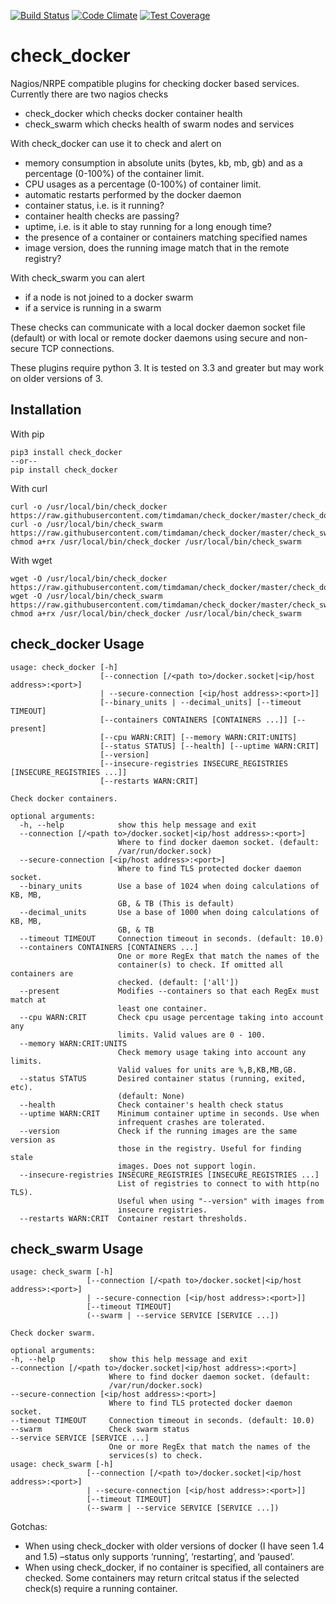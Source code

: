 [![Build Status](https://travis-ci.org/timdaman/check_docker.svg?branch=master)](https://travis-ci.org/timdaman/check_docker)
[![Code Climate](https://codeclimate.com/github/timdaman/check_docker/badges/gpa.svg)](https://codeclimate.com/github/timdaman/check_docker)
[![Test Coverage](https://codeclimate.com/github/timdaman/check_docker/badges/coverage.svg)](https://codeclimate.com/github/timdaman/check_docker/coverage)
# check_docker

Nagios/NRPE compatible plugins for checking docker based services. Currently there are two nagios checks

- check_docker which checks docker container health
- check_swarm which checks health of swarm nodes and services

With check_docker can use it to check and alert on

- memory consumption in absolute units (bytes, kb, mb, gb) and as a percentage (0-100%) of the container limit.
- CPU usages as a percentage (0-100%) of container limit.
- automatic restarts performed by the docker daemon
- container status, i.e. is it running?
- container health checks are passing?
- uptime, i.e. is it able to stay running for a long enough time?
- the presence of a container or containers matching specified names
- image version, does the running image match that in the remote registry?

With check_swarm you can alert

- if a node is not joined to a docker swarm
- if a service is running in a swarm

These checks can communicate with a local docker daemon socket file (default) or with local
or remote docker daemons using secure and non-secure TCP connections.

These plugins require python 3. It is tested on 3.3 and greater but may work on older
versions of 3.

## Installation

With pip

    pip3 install check_docker
    --or--
    pip install check_docker

With curl

    curl -o /usr/local/bin/check_docker https://raw.githubusercontent.com/timdaman/check_docker/master/check_docker
    curl -o /usr/local/bin/check_swarm https://raw.githubusercontent.com/timdaman/check_docker/master/check_swarm
    chmod a+rx /usr/local/bin/check_docker /usr/local/bin/check_swarm

With wget

    wget -O /usr/local/bin/check_docker https://raw.githubusercontent.com/timdaman/check_docker/master/check_docker
    wget -O /usr/local/bin/check_swarm https://raw.githubusercontent.com/timdaman/check_docker/master/check_swarm
    chmod a+rx /usr/local/bin/check_docker /usr/local/bin/check_swarm


## check_docker Usage

    usage: check_docker [-h]
                        [--connection [/<path to>/docker.socket|<ip/host address>:<port>]
                        | --secure-connection [<ip/host address>:<port>]]
                        [--binary_units | --decimal_units] [--timeout TIMEOUT]
                        [--containers CONTAINERS [CONTAINERS ...]] [--present]
                        [--cpu WARN:CRIT] [--memory WARN:CRIT:UNITS]
                        [--status STATUS] [--health] [--uptime WARN:CRIT]
                        [--version]
                        [--insecure-registries INSECURE_REGISTRIES [INSECURE_REGISTRIES ...]]
                        [--restarts WARN:CRIT]

    Check docker containers.

    optional arguments:
      -h, --help            show this help message and exit
      --connection [/<path to>/docker.socket|<ip/host address>:<port>]
                            Where to find docker daemon socket. (default:
                            /var/run/docker.sock)
      --secure-connection [<ip/host address>:<port>]
                            Where to find TLS protected docker daemon socket.
      --binary_units        Use a base of 1024 when doing calculations of KB, MB,
                            GB, & TB (This is default)
      --decimal_units       Use a base of 1000 when doing calculations of KB, MB,
                            GB, & TB
      --timeout TIMEOUT     Connection timeout in seconds. (default: 10.0)
      --containers CONTAINERS [CONTAINERS ...]
                            One or more RegEx that match the names of the
                            container(s) to check. If omitted all containers are
                            checked. (default: ['all'])
      --present             Modifies --containers so that each RegEx must match at
                            least one container.
      --cpu WARN:CRIT       Check cpu usage percentage taking into account any
                            limits. Valid values are 0 - 100.
      --memory WARN:CRIT:UNITS
                            Check memory usage taking into account any limits.
                            Valid values for units are %,B,KB,MB,GB.
      --status STATUS       Desired container status (running, exited, etc).
                            (default: None)
      --health              Check container's health check status
      --uptime WARN:CRIT    Minimum container uptime in seconds. Use when
                            infrequent crashes are tolerated.
      --version             Check if the running images are the same version as
                            those in the registry. Useful for finding stale
                            images. Does not support login.
      --insecure-registries INSECURE_REGISTRIES [INSECURE_REGISTRIES ...]
                            List of registries to connect to with http(no TLS).
                            Useful when using "--version" with images from
                            insecure registries.
      --restarts WARN:CRIT  Container restart thresholds.

## check_swarm Usage

    usage: check_swarm [-h]
                     [--connection [/<path to>/docker.socket|<ip/host address>:<port>]
                     | --secure-connection [<ip/host address>:<port>]]
                     [--timeout TIMEOUT]
                     (--swarm | --service SERVICE [SERVICE ...])
    
    Check docker swarm.
    
    optional arguments:
    -h, --help            show this help message and exit
    --connection [/<path to>/docker.socket|<ip/host address>:<port>]
                          Where to find docker daemon socket. (default:
                          /var/run/docker.sock)
    --secure-connection [<ip/host address>:<port>]
                          Where to find TLS protected docker daemon socket.
    --timeout TIMEOUT     Connection timeout in seconds. (default: 10.0)
    --swarm               Check swarm status
    --service SERVICE [SERVICE ...]
                          One or more RegEx that match the names of the
                          services(s) to check.
    usage: check_swarm [-h]
                     [--connection [/<path to>/docker.socket|<ip/host address>:<port>]
                     | --secure-connection [<ip/host address>:<port>]]
                     [--timeout TIMEOUT]
                     (--swarm | --service SERVICE [SERVICE ...])

Gotchas:

* When using check_docker with older versions of docker (I have seen 1.4 and 1.5) –status only supports ‘running’, ‘restarting’, and ‘paused’.
* When using check_docker, if no container is specified, all containers are checked. Some containers may return critcal status if the selected check(s) require a running container.

